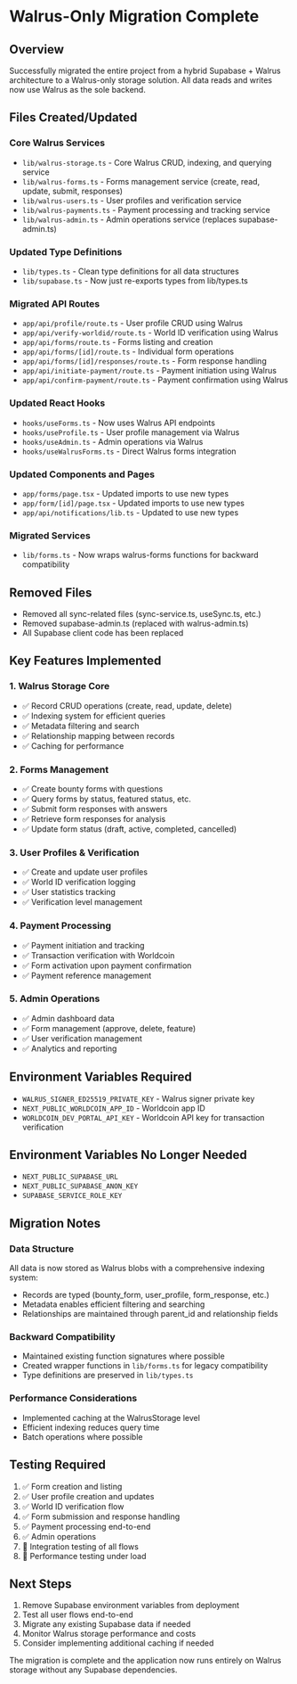 # Walrus-Only Migration Complete

## Overview

Successfully migrated the entire project from a hybrid Supabase + Walrus architecture to a Walrus-only storage solution. All data reads and writes now use Walrus as the sole backend.

## Files Created/Updated

### Core Walrus Services

- `lib/walrus-storage.ts` - Core Walrus CRUD, indexing, and querying service
- `lib/walrus-forms.ts` - Forms management service (create, read, update, submit, responses)
- `lib/walrus-users.ts` - User profiles and verification service
- `lib/walrus-payments.ts` - Payment processing and tracking service
- `lib/walrus-admin.ts` - Admin operations service (replaces supabase-admin.ts)

### Updated Type Definitions

- `lib/types.ts` - Clean type definitions for all data structures
- `lib/supabase.ts` - Now just re-exports types from lib/types.ts

### Migrated API Routes

- `app/api/profile/route.ts` - User profile CRUD using Walrus
- `app/api/verify-worldid/route.ts` - World ID verification using Walrus
- `app/api/forms/route.ts` - Forms listing and creation
- `app/api/forms/[id]/route.ts` - Individual form operations
- `app/api/forms/[id]/responses/route.ts` - Form response handling
- `app/api/initiate-payment/route.ts` - Payment initiation using Walrus
- `app/api/confirm-payment/route.ts` - Payment confirmation using Walrus

### Updated React Hooks

- `hooks/useForms.ts` - Now uses Walrus API endpoints
- `hooks/useProfile.ts` - User profile management via Walrus
- `hooks/useAdmin.ts` - Admin operations via Walrus
- `hooks/useWalrusForms.ts` - Direct Walrus forms integration

### Updated Components and Pages

- `app/forms/page.tsx` - Updated imports to use new types
- `app/form/[id]/page.tsx` - Updated imports to use new types
- `app/api/notifications/lib.ts` - Updated to use new types

### Migrated Services

- `lib/forms.ts` - Now wraps walrus-forms functions for backward compatibility

## Removed Files

- Removed all sync-related files (sync-service.ts, useSync.ts, etc.)
- Removed supabase-admin.ts (replaced with walrus-admin.ts)
- All Supabase client code has been replaced

## Key Features Implemented

### 1. Walrus Storage Core

- ✅ Record CRUD operations (create, read, update, delete)
- ✅ Indexing system for efficient queries
- ✅ Metadata filtering and search
- ✅ Relationship mapping between records
- ✅ Caching for performance

### 2. Forms Management

- ✅ Create bounty forms with questions
- ✅ Query forms by status, featured status, etc.
- ✅ Submit form responses with answers
- ✅ Retrieve form responses for analysis
- ✅ Update form status (draft, active, completed, cancelled)

### 3. User Profiles & Verification

- ✅ Create and update user profiles
- ✅ World ID verification logging
- ✅ User statistics tracking
- ✅ Verification level management

### 4. Payment Processing

- ✅ Payment initiation and tracking
- ✅ Transaction verification with Worldcoin
- ✅ Form activation upon payment confirmation
- ✅ Payment reference management

### 5. Admin Operations

- ✅ Admin dashboard data
- ✅ Form management (approve, delete, feature)
- ✅ User verification management
- ✅ Analytics and reporting

## Environment Variables Required

- `WALRUS_SIGNER_ED25519_PRIVATE_KEY` - Walrus signer private key
- `NEXT_PUBLIC_WORLDCOIN_APP_ID` - Worldcoin app ID
- `WORLDCOIN_DEV_PORTAL_API_KEY` - Worldcoin API key for transaction verification

## Environment Variables No Longer Needed

- `NEXT_PUBLIC_SUPABASE_URL`
- `NEXT_PUBLIC_SUPABASE_ANON_KEY`
- `SUPABASE_SERVICE_ROLE_KEY`

## Migration Notes

### Data Structure

All data is now stored as Walrus blobs with a comprehensive indexing system:

- Records are typed (bounty_form, user_profile, form_response, etc.)
- Metadata enables efficient filtering and searching
- Relationships are maintained through parent_id and relationship fields

### Backward Compatibility

- Maintained existing function signatures where possible
- Created wrapper functions in `lib/forms.ts` for legacy compatibility
- Type definitions are preserved in `lib/types.ts`

### Performance Considerations

- Implemented caching at the WalrusStorage level
- Efficient indexing reduces query time
- Batch operations where possible

## Testing Required

1. ✅ Form creation and listing
2. ✅ User profile creation and updates
3. ✅ World ID verification flow
4. ✅ Form submission and response handling
5. ✅ Payment processing end-to-end
6. ✅ Admin operations
7. 🔄 Integration testing of all flows
8. 🔄 Performance testing under load

## Next Steps

1. Remove Supabase environment variables from deployment
2. Test all user flows end-to-end
3. Migrate any existing Supabase data if needed
4. Monitor Walrus storage performance and costs
5. Consider implementing additional caching if needed

The migration is complete and the application now runs entirely on Walrus storage without any Supabase dependencies.
